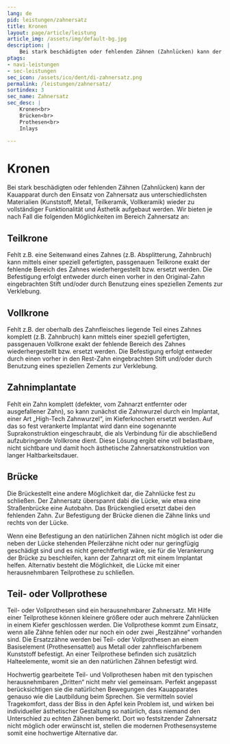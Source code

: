 ```yaml
---
lang: de
pid: leistungen/zahnersatz
title: Kronen
layout: page/article/leistung
article_img: /assets/img/default-bg.jpg
description: |
    Bei stark beschädigten oder fehlenden Zähnen (Zahnlücken) kann der Kauapparat durch den Einsatz von Zahnersatz aus unterschiedlichsten Materialien (Kunststoff, Metall, Teilkeramik, Vollkeramik) wieder zu vollständiger Funktionalität und Ästhetik aufgebaut werden. Wir bieten je nach Fall die folgenden Möglichkeiten im Bereich Zahnersatz an:
ptags:
- navi-leistungen
- sec-leistungen
sec_icon: /assets/ico/dent/di-zahnersatz.png
permalink: /leistungen/zahnersatz/
sortindex: 3 
sec_name: Zahnersatz
sec_desc: |
    Kronen<br>
    Brücken<br>
    Prothesen<br>
    Inlays

---
```



<section class="content-space-b-2 bg-light"><div class="container" container></div></section>

# Kronen

Bei stark beschädigten oder fehlenden Zähnen (Zahnlücken) kann der Kauapparat durch den Einsatz von Zahnersatz aus unterschiedlichsten Materialien (Kunststoff, Metall, Teilkeramik, Vollkeramik) wieder zu vollständiger Funktionalität und Ästhetik aufgebaut werden. Wir bieten je nach Fall die folgenden Möglichkeiten im Bereich Zahnersatz an:

## Teilkrone

Fehlt z.B. eine Seitenwand eines Zahnes (z.B. Absplitterung, Zahnbruch) kann mittels einer speziell gefertigten, passgenauen Teilkrone exakt der fehlende Bereich des Zahnes wiederhergestellt bzw. ersetzt werden. Die Befestigung erfolgt entweder durch einen vorher in den Original-Zahn eingebrachten Stift und/oder durch Benutzung eines speziellen Zements zur Verklebung.



## Vollkrone

Fehlt z.B. der oberhalb des Zahnfleisches liegende Teil eines Zahnes komplett (z.B. Zahnbruch) kann mittels einer speziell gefertigten, passgenauen Vollkrone exakt der fehlende Bereich des Zahnes wiederhergestellt bzw. ersetzt werden. Die Befestigung erfolgt entweder durch einen vorher in den Rest-Zahn eingebrachten Stift und/oder durch Benutzung eines speziellen Zements zur Verklebung.


<section class="content-space-2"><div class="container" container></div></section>


## Zahnimplantate

Fehlt ein Zahn komplett (defekter, vom Zahnarzt entfernter oder ausgefallener Zahn), so kann zunächst die Zahnwurzel durch ein Implantat, einer Art „High-Tech Zahnwurzel“,  im Kieferknochen ersetzt werden.  Auf das so fest verankerte Implantat wird dann eine sogenannte Suprakonstruktion eingeschraubt, die als Verbindung für die abschließend aufzubringende Vollkrone dient. Diese Lösung ergibt eine voll belastbare, nicht sichtbare und damit hoch ästhetische Zahnersatzkonstruktion von langer Haltbarkeitsdauer.

## Brücke

Die Brückestellt eine andere Möglichkeit dar, die Zahnlücke fest zu schließen. Der Zahnersatz überspannt dabi die Lücke, wie etwa eine Straßenbrücke eine Autobahn. Das Brückenglied ersetzt dabei den fehlenden Zahn. Zur Befestigung der Brücke dienen die Zähne links und rechts von der Lücke.

Wenn eine Befestigung an den natürlichen Zähnen nicht möglich ist oder die neben der Lücke stehenden Pfeilerzähne nicht oder nur geringfügig geschädigt sind und es nicht gerechtfertigt wäre, sie für die Verankerung der Brücke zu beschleifen, kann der Zahnarzt oft mit einem Implantat helfen. Alternativ besteht die Möglichkeit, die Lücke mit einer herausnehmbaren Teilprothese zu schließen.   



## Teil- oder Vollprothese

Teil- oder Vollprothesen sind ein herausnehmbarer Zahnersatz. Mit Hilfe einer Teilprothese können kleinere größere oder auch mehrere Zahnlücken in einem Kiefer geschlossen werden. Die Vollprothese kommt zum Einsatz, wenn alle Zähne fehlen oder nur noch ein oder zwei „Restzähne“ vorhanden sind. Die Ersatzzähne werden bei Teil- oder Vollprothesen an einem Basiselement (Prothesensattel) aus Metall oder zahnfleischfarbenem Kunststoff befestigt. An einer Teilprothese befinden sich zusätzlich Halteelemente, womit sie an den natürlichen Zähnen befestigt wird.

Hochwertig gearbeitete Teil- und Vollprothesen haben mit den typischen herausnehmbaren „Dritten“ nicht mehr viel gemeinsam. Perfekt angepasst berücksichtigen sie die natürlichen Bewegungen des Kauapparates genauso wie die Lautbildung beim Sprechen. Sie vermitteln soviel Tragekomfort, dass der Biss in den Apfel kein Problem ist, und wirken bei individueller ästhetischer Gestaltung so natürlich, dass niemand den Unterschied zu echten Zähnen bemerkt. Dort wo festsitzender Zahnersatz nicht möglich oder erwünscht ist, stellen die modernen Prothesensysteme somit eine hochwertige Alternative dar.
